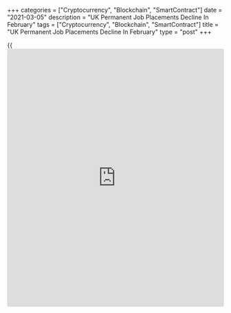 +++
categories = ["Cryptocurrency", "Blockchain", "SmartContract"]
date = "2021-03-05"
description = "UK Permanent Job Placements Decline In February"
tags = ["Cryptocurrency", "Blockchain", "SmartContract"]
title = "UK Permanent Job Placements Decline In February"
type = "post"
+++

{{<iframe id="large-banner" src="https://www.bounty.group/#slide=20.0" width="100%" height="600" scrolling="no" style="border: 0px solid rgb(216, 221, 230); border-radius: 3px;">}}

The current national lockdown continued to weigh on hiring decisions in
February, the latest KPMG and REC Report on Jobs revealed Friday.

Permanent job placements fell for the second consecutive month, albeit
at a softer pace than in January. At the same time, growth in temp
billings eased to a seven-month low.

After falling sharply at the start of the year, overall demand for staff
was little-changed in February and the availability of workers increased
marginally. Overall vacancies were broadly unchanged in February.

On the pay front, data showed that starting salaries fell moderately,
while temp wages were broadly stable in February. Recruiters often
mentioned that pay trends were relatively muted due to sluggish market
conditions.

"There's a long way to go to rebuild confidence in the UK jobs market,"
James Stewart, vice chair at KPMG, said.

But with the Covid roadmap to recovery in place and the Chancellor's
Budget announcement to further support businesses and individuals, there
is reason for optimism for the UK's future workforce, Stewart added.

For comments and feedback [contact](https://www.playgroundfx.com/contact/): editorial@rtt[news](https://www.letsplayfx.com/blog/forex-news-website/).com

[Economic News][1]

 **What parts of the world are seeing the best (and worst) economic
performances lately? Click[here][2] to check out our [Econ Scorecard][2]
and find out! See up-to-the-moment [ranking](https://www.playgroundfx.com/blog/crypto-exchange-ranking/)s for the best and worst
performers in [GDP][3], [unemployment rate][4], [inflation][5] and much
more.**

   1. www.rtt[news](https://www.letsplayfx.com/blog/forex-news-website/).com/Content/EconomicNews.aspx
   2. www.rtt[news](https://www.letsplayfx.com/blog/forex-news-website/).com/economic-scorecard/world-rank/retail-sales/highest-performance.aspx
   3. www.rtt[news](https://www.letsplayfx.com/blog/forex-news-website/).com/economic-scorecard/world-rank/GDP/highest-performance.aspx
   4. www.rtt[news](https://www.letsplayfx.com/blog/forex-news-website/).com/economic-scorecard/world-rank/unemployment-rate/lowest-performance.aspx
   5. www.rtt[news](https://www.letsplayfx.com/blog/forex-news-website/).com/economic-scorecard/world-rank/CPI/highest-performance.aspx